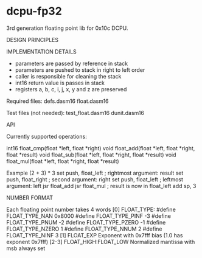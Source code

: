 dcpu-fp32
=========

3rd generation floating point lib for 0x10c DCPU.

DESIGN PRINCIPLES

IMPLEMENTATION DETAILS
 - parameters are passed by reference in stack
 - parameters are pushed to stack in right to left order
 - caller is responsible for cleaning the stack
 - int16 return value is passes in stack
 - registers a, b, c, i, j, x, y and z are preserved

Required files:
  defs.dasm16
  float.dasm16

Test files (not needed):
  test_float.dasm16
  dunit.dasm16

API

Currently supported operations:

  int16 float_cmp(float *left, float *right)
  void float_add(float *left, float *right, float *result)
  void float_sub(float *left, float *right, float *result)
  void float_mul(float *left, float *right, float *result)

Example (2 + 3) * 3
  set push, float_left    ; rightmost argument: result
  set push, float_right   ; second argument: right
  set push, float_left    ; leftmost argument: left
  jsr float_add
  jsr float_mul           ; result is now in float_left
  add sp, 3


NUMBER FORMAT

Each floating point number takes 4 words
  [0] FLOAT_TYPE:
        #define FLOAT_TYPE_NAN   0x8000
        #define FLOAT_TYPE_PINF  -3
        #define FLOAT_TYPE_PNUM  -2
        #define FLOAT_TYPE_PZERO -1
        #define FLOAT_TYPE_NZERO  1
        #define FLOAT_TYPE_NNUM   2
        #define FLOAT_TYPE_NINF   3
  [1] FLOAT_EXP
        Exponent with 0x7fff bias (1.0 has exponent 0x7fff)
  [2-3] FLOAT_HIGH:FLOAT_LOW
        Normalized mantissa with msb always set

